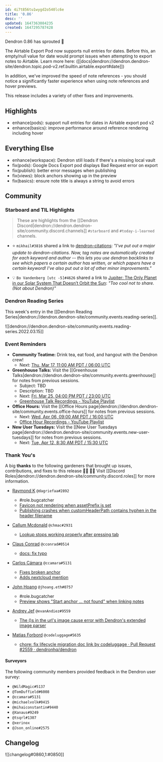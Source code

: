 ```yaml
---
id: 4i7t856tu1wygd2o540lc6e
title: '0.86'
desc: ''
updated: 1647363084235
created: 1647295787428
---
```


Dendron 0.86 has sprouted  🌱

The Airtable Export Pod now supports null entries for dates. Before this, an empty/null value for date would prompt issues when attempting to export notes to Airtable. Learn more here: ([[docs|dendron://dendron.dendron-site/dendron.topic.pod-v2.ref.builtin.airtable.export#date]]) 

In addition, we've improved the speed of note references - you should notice a significantly faster experience when using note references and hover previews. 

This release includes a variety of other fixes and improvements.

## Highlights
- enhance(pods): support null entries for dates in Airtable export pod v2 
- enhance(basics): improve performance around reference rendering including hover

## Everything Else
- enhance(workspace): Dendron still loads if there's a missing local vault
- fix(pods): Google Docs Export pod displays Bad Request error on export
- fix(publish): better error messages when publishing
- fix(views): block anchors showing up in the preview
- fix(basics): ensure note title is always a string to avoid errors

## Community

### Starboard and TIL Highlights
<!-- TODO: update links. Delete section is no new items-->
> These are highlights from the [[Dendron Discord|dendron://dendron.dendron-site/community.discord.channels]] `#starboard` and `#today-i-learned` channels.

- ⭐ `mikhail#3816` shared a link to [dendron-citations](https://github.com/mivanit/dendron-citations): _"I've put out a major update to dendron-citations. Now, tag notes are automatically created for each keyword and author -- this lets you use dendron backlinks to see which papers a certain author has written, or which papers have a certain keyword! I've also put out a lot of other minor improvements."_

- 💡 `Bo Vandenberg [utc -5]#4626` shared a link to [Jupiter: The Only Planet in our Solar System That Doesn’t Orbit the Sun](https://www.thespaceacademy.org/2021/04/jupiter-only-planet-in-our-solar-system.html): _"Too cool not to share. (Not about Dendron)"_

### Dendron Reading Series

This week's entry in the [[Dendron Reading Series|dendron://dendron.dendron-site/community.events.reading-series]].

![[dendron://dendron.dendron-site/community.events.reading-series.2022.03.15]]

### Event Reminders

- **Community Teatime:** Drink tea, eat food, and hangout with the Dendron crew!
    - Next: [Thu, Mar 17, 11:00 AM PDT / 06:00 UTC](https://link.dendron.so/luma)
- **Greenhouse Talks:** Visit the [[Greenhouse Talks|dendron://dendron.dendron-site/community.events.greenhouse]] for notes from previous sessions.
    - Subject: TBD
    - Description: TBD
    - Next: [Fri, Mar 25, 04:00 PM PDT / 23:00 UTC](https://link.dendron.so/luma)
    - [Greenhouse Talk Recordings - YouTube Playlist](https://link.dendron.so/greenhouse)
- **Office Hours:** Visit the [[Office Hours page|dendron://dendron.dendron-site/community.events.office-hours]] for notes from previous sessions.
    - Next: [Wed, Apr 06, 09:00 AM PDT / 16:00 UTC](https://link.dendron.so/luma)
    - [Office Hour Recordings - YouTube Playlist](https://link.dendron.so/6yPa)
- **New User Tuesdays:** Visit the [[New User Tuesdays page|dendron://dendron.dendron-site/community.events.new-user-tuesdays]] for notes from previous sessions.
    - Next: [Tue, Apr 12, 8:30 AM PDT / 15:30 UTC](https://link.dendron.so/luma)

### Thank You's

A big **thanks** to the following gardeners that brought up issues, contributions, and fixes to this release :man_farmer: :woman_farmer: 
Visit [[Discord Roles|dendron://dendron.dendron-site/community.discord.roles]] for more information.

- [Raymond K](https://github.com/dagriefaa) `@dagriefaa#2892`
  - #role.bugcatcher
  - [Favicon not rendering when assetPrefix is set](https://github.com/dendronhq/dendron/issues/2536)
  - [Publishing crashes when customHeaderPath contains hyphen in the header filename](https://github.com/dendronhq/dendron/issues/2549)

- [Callum Mcdonald](https://github.com/chmac) `@chmac#2931`
  - [Lookup stops working properly after pressing tab](https://github.com/dendronhq/dendron/issues/2550)

- [Claus Conrad](https://github.com/cconrad) `@cconrad#0514`
  - [docs: fix typo](https://github.com/dendronhq/dendron-site/pull/428)

- [Carlos Cámara](https://github.com/ccamara) `@ccamara#5131`
  - [Fixes broken anchor](https://github.com/dendronhq/dendron-site/pull/427)
  - [Adds nextcloud mention](https://github.com/dendronhq/dendron-site/pull/426)

- [John Hoang](https://github.com/jhoan2) `@jhoang.eth#0757`
  - #role.bugcatcher
  - [Preview shows "Start anchor ... not found" when linking notes](https://github.com/dendronhq/dendron/issues/2568)

- [Andrey Jef](https://github.com/andrey-jef) `@evanAndiez#9559`
  - [The ()s in the url's image cause error with Dendron's extended image parser](https://github.com/dendronhq/dendron/issues/2564)

- [Matias Forbord](https://github.com/codeluggage) `@codeluggage#5635`
    - [chore: fix lifecycle migration doc link by codeluggage · Pull Request #2559 · dendronhq/dendron](https://github.com/dendronhq/dendron/pull/2559)

#### Surveyors

The following community members provided feedback in the Dendron user survey:

- `@WildMagic#5137`
- `@TomDuffield#6008`
- `@ccamara#5131`
- `@michaelvolk#0415`
- `@mihaiconstantin#9440`
- `@Xanaus#9249`
- `@tsqrl#1307`
- `@xerinox`
- `@Json_online#2575`

## Changelog
![[changelog#0860,1:#0850]]
